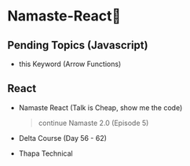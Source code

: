 # Namaste-React🚀

## Pending Topics (Javascript)

<!-- - Destructuring (copy note down) + Harry -->
<!-- - Variables -->
<!-- - Modules (Harry) -->
<!-- - Map (Namaste) -->
<!-- - Ternary Operator -->

- this Keyword (Arrow Functions)

## React

- Namaste React (Talk is Cheap, show me the code)

  > continue Namaste 2.0 (Episode 5)

- Delta Course (Day 56 - 62)

- Thapa Technical
